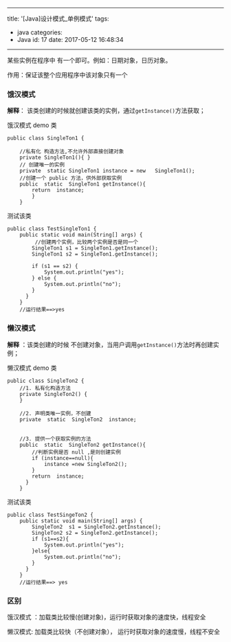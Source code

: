 
---
title: '[Java]设计模式_单例模式'
tags:
  - java
categories:
  - Java
id: 17
date: 2017-05-12 16:48:34
---


某些实例在程序中 有一个即可。例如：日期对象，日历对象。

作用：保证该整个应用程序中该对象只有一个


### 饿汉模式

**解释**： 该类创建的时候就创建该类的实例，通过`getInstance()`方法获取；

饿汉模式 demo 类

```
public class SingleTon1 {

	//私有化 构造方法,不允许外部直接创建对象
	private SingleTon1(){ }
    // 创建唯一的实例
	private  static SingleTon1 instance = new   SingleTon1();
    //创建一个 public 方法，供外部获取实例
    public  static  SingleTon1 getInstance(){
        return  instance;
        }
	}
```


测试该类

```
public class TestSingleTon1 {
    public static void main(String[] args) {
         //创建两个实例，比较两个实例是否是同一个
        SingleTon1 s1 = SingleTon1.getInstance();
        SingleTon1 s2 = SingleTon1.getInstance();

        if (s1 == s2) {
            System.out.println("yes");
        } else {
            System.out.println("no");
        }
      }
	}
	//运行结果==>yes
```


### 懒汉模式

**解释** ：该类创建的时候 不创建对象，当用户调用`getInstance()`方法时再创建实例；

懒汉模式 demo 类

```
public class SingleTon2 {
    //1. 私有化构造方法
    private SingleTon2() {
    }

    //2. 声明类唯一实例，不创建
    private  static  SingleTon2  instance;


    //3. 提供一个获取实例的方法
    public  static  SingleTon2 getInstance(){
        //判断实例是否 null ,是则创建实例
        if (instance==null){
            instance =new SingleTon2();
        }
        return  instance;
      }
	}
```

测试该类

```
public class TestSingeTon2 {
    public static void main(String[] args) {
        SingleTon2  s1 = SingleTon2.getInstance();
        SingleTon2 s2 = SingleTon2.getInstance();
        if (s1==s2){
            System.out.println("yes");
        }else{
            System.out.println("no");
        }
      }
	}
	//运行结果==> yes
```

### 区别


饿汉模式 ：加载类比较慢(创建对象)，运行时获取对象的速度快，线程安全

懒汉模式: 加载类比较快（不创建对象）， 运行时获取对象的速度慢，线程不安全